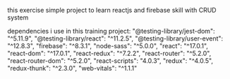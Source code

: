 this exercise simple project to learn reactjs and firebase skill with CRUD system

dependencies i use in this training project:
    "@testing-library/jest-dom": "^5.11.9",
    "@testing-library/react": "^11.2.5",
    "@testing-library/user-event": "^12.8.3",
    "firebase": "^8.3.1",
    "node-sass": "^5.0.0",
    "react": "^17.0.1",
    "react-dom": "^17.0.1",
    "react-redux": "^7.2.2",
    "react-router": "^5.2.0",
    "react-router-dom": "^5.2.0",
    "react-scripts": "4.0.3",
    "redux": "^4.0.5",
    "redux-thunk": "^2.3.0",
    "web-vitals": "^1.1.1"
 

